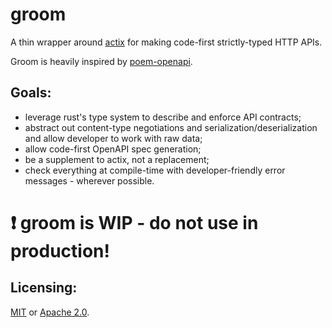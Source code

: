 # groom

A thin wrapper around [actix](https://actix.rs/) for making code-first strictly-typed HTTP APIs.

Groom is heavily inspired by [poem-openapi](https://github.com/poem-web/poem/blob/3bd9ee79e94b3f8a088a21e16648e7be6eed471c/poem-openapi-derive/src/api.rs).

## Goals:
  - leverage rust's type system to describe and enforce API contracts;
  - abstract out content-type negotiations and serialization/deserialization and allow developer to work with raw data;
  - allow code-first OpenAPI spec generation;
  - be a supplement to actix, not a replacement;
  - check everything at compile-time with developer-friendly error messages - wherever possible.

# ❗ groom is WIP - do not use in production!

## Licensing:
[MIT](LICENSE-MIT) or [Apache 2.0](LICENSE-APACHE).
